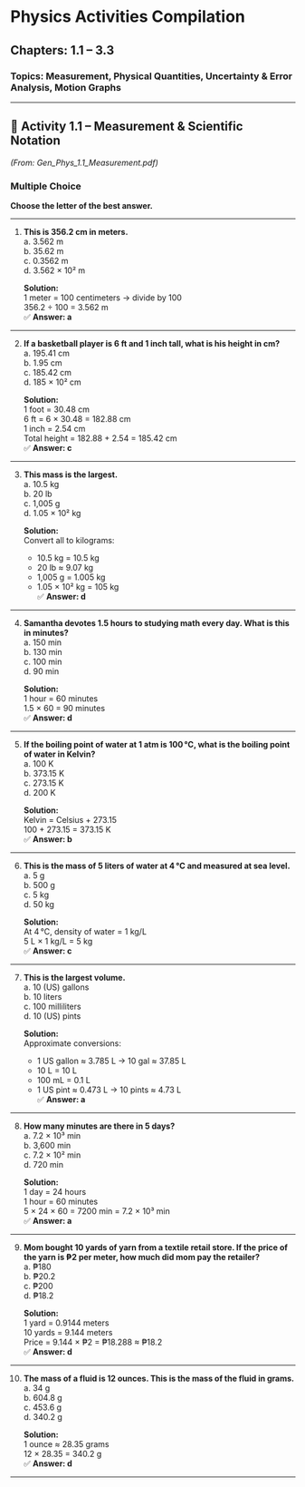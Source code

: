 # Physics Activities Compilation  
## Chapters: 1.1 – 3.3  
### Topics: Measurement, Physical Quantities, Uncertainty & Error Analysis, Motion Graphs  

---

## 🧪 Activity 1.1 – Measurement & Scientific Notation  
*(From: Gen_Phys_1.1_Measurement.pdf)*

### Multiple Choice  
**Choose the letter of the best answer.**

---

1. **This is 356.2 cm in meters.**  
   a. 3.562 m  
   b. 35.62 m  
   c. 0.3562 m  
   d. 3.562 × 10² m  

   **Solution:**  
   1 meter = 100 centimeters → divide by 100  
   356.2 ÷ 100 = 3.562 m  
   ✅ **Answer: a**

---

2. **If a basketball player is 6 ft and 1 inch tall, what is his height in cm?**  
   a. 195.41 cm  
   b. 1.95 cm  
   c. 185.42 cm  
   d. 185 × 10² cm  

   **Solution:**  
   1 foot = 30.48 cm  
   6 ft = 6 × 30.48 = 182.88 cm  
   1 inch = 2.54 cm  
   Total height = 182.88 + 2.54 = 185.42 cm  
   ✅ **Answer: c**

---

3. **This mass is the largest.**  
   a. 10.5 kg  
   b. 20 lb  
   c. 1,005 g  
   d. 1.05 × 10² kg  

   **Solution:**  
   Convert all to kilograms:  
   - 10.5 kg = 10.5 kg  
   - 20 lb ≈ 9.07 kg  
   - 1,005 g = 1.005 kg  
   - 1.05 × 10² kg = 105 kg  
   ✅ **Answer: d**

---

4. **Samantha devotes 1.5 hours to studying math every day. What is this in minutes?**  
   a. 150 min  
   b. 130 min  
   c. 100 min  
   d. 90 min  

   **Solution:**  
   1 hour = 60 minutes  
   1.5 × 60 = 90 minutes  
   ✅ **Answer: d**

---

5. **If the boiling point of water at 1 atm is 100 °C, what is the boiling point of water in Kelvin?**  
   a. 100 K  
   b. 373.15 K  
   c. 273.15 K  
   d. 200 K  

   **Solution:**  
   Kelvin = Celsius + 273.15  
   100 + 273.15 = 373.15 K  
   ✅ **Answer: b**

---

6. **This is the mass of 5 liters of water at 4 °C and measured at sea level.**  
   a. 5 g  
   b. 500 g  
   c. 5 kg  
   d. 50 kg  

   **Solution:**  
   At 4 °C, density of water = 1 kg/L  
   5 L × 1 kg/L = 5 kg  
   ✅ **Answer: c**

---

7. **This is the largest volume.**  
   a. 10 (US) gallons  
   b. 10 liters  
   c. 100 milliliters  
   d. 10 (US) pints  

   **Solution:**  
   Approximate conversions:  
   - 1 US gallon ≈ 3.785 L → 10 gal ≈ 37.85 L  
   - 10 L = 10 L  
   - 100 mL = 0.1 L  
   - 1 US pint ≈ 0.473 L → 10 pints ≈ 4.73 L  
   ✅ **Answer: a**

---

8. **How many minutes are there in 5 days?**  
   a. 7.2 × 10³ min  
   b. 3,600 min  
   c. 7.2 × 10² min  
   d. 720 min  

   **Solution:**  
   1 day = 24 hours  
   1 hour = 60 minutes  
   5 × 24 × 60 = 7200 min = 7.2 × 10³ min  
   ✅ **Answer: a**

---

9. **Mom bought 10 yards of yarn from a textile retail store. If the price of the yarn is ₱2 per meter, how much did mom pay the retailer?**  
   a. ₱180  
   b. ₱20.2  
   c. ₱200  
   d. ₱18.2  

   **Solution:**  
   1 yard = 0.9144 meters  
   10 yards = 9.144 meters  
   Price = 9.144 × ₱2 = ₱18.288 ≈ ₱18.2  
   ✅ **Answer: d**

---

10. **The mass of a fluid is 12 ounces. This is the mass of the fluid in grams.**  
    a. 34 g  
    b. 604.8 g  
    c. 453.6 g  
    d. 340.2 g  

    **Solution:**  
    1 ounce ≈ 28.35 grams  
    12 × 28.35 = 340.2 g  
    ✅ **Answer: d**

---
